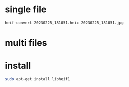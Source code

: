 # single file
```bash
heif-convert 20230225_181051.heic 20230225_181051.jpg
```
# multi files

# install
```bash
sudo apt-get install libheif1
```
